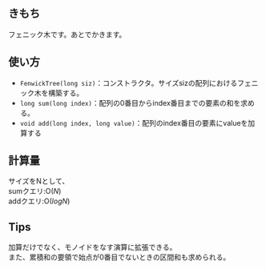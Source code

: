 ## きもち

フェニック木です。あとでかきます。  

## 使い方  
- `FenwickTree(long siz)`：コンストラクタ。サイズsizの配列におけるフェニック木を構築する。  
- `long sum(long index)`：配列の0番目からindex番目までの要素の和を求める。  
- `void add(long index, long value)`：配列のindex番目の要素にvalueを加算する  

## 計算量
サイズをNとして、  
sumクエリ:$\mathrm{O}(N)$  
addクエリ:$\mathrm{O}(logN)$  

## Tips

加算だけでなく、モノイドをなす演算に拡張できる。  
また、累積和の要領で始点が0番目でないときの区間和も求められる。  
